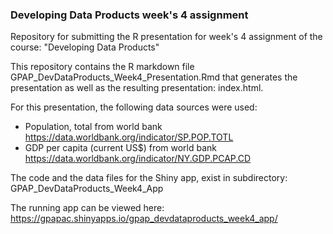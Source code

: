 ### Developing Data Products week's 4 assignment

Repository for submitting the R presentation for week's 4 assignment of the course: "Developing Data Products"

This repository contains the R markdown file GPAP_DevDataProducts_Week4_Presentation.Rmd that generates the presentation as well as the resulting presentation: index.html.

For this presentation, the following data sources were used:

* Population, total from world bank <https://data.worldbank.org/indicator/SP.POP.TOTL>
* GDP per capita (current US$) from world bank <https://data.worldbank.org/indicator/NY.GDP.PCAP.CD>

The code and the data files for the Shiny app, exist in subdirectory: GPAP_DevDataProducts_Week4_App

The running app can be viewed here:
<https://gpapac.shinyapps.io/gpap_devdataproducts_week4_app/>

